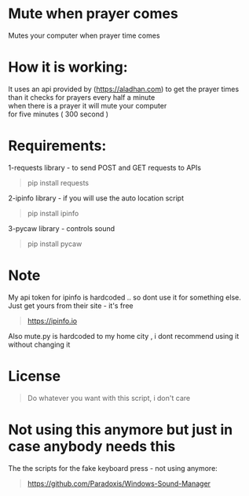 # Mute when prayer comes
 Mutes your computer when prayer time comes

# How it is working:
 It uses an api provided by (https://aladhan.com) to get the prayer times \
 than it checks for prayers every half a minute \
 when there is a prayer it will mute your computer \
 for five minutes ( 300 second )

# Requirements:
1-requests library - to send POST and GET requests to APIs
>pip install requests

2-ipinfo library - if you will use the auto location script
>pip install ipinfo

3-pycaw library - controls sound
>pip install pycaw


# Note 
My api token for ipinfo is hardcoded .. so dont use it for something else.\
Just get yours from their site - it's free
>https://ipinfo.io

Also mute.py is hardcoded to my home city , i dont recommend using it without
changing it

# License
>Do whatever you want with this script, i don't care

# Not using this anymore but just in case anybody needs this
The the scripts for the fake keyboard press - not using anymore:
>https://github.com/Paradoxis/Windows-Sound-Manager